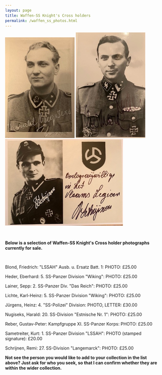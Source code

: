 ```yaml
---
layout: page
title: Waffen-SS Knight's Cross holders
permalink: /waffen_ss_photos.html
---
```


<div id="axisforces">
<p float="left">
<img src="./assets/Nugiseks.jpeg"/>
<img src="./assets/Heder.jpeg"/>
<img src="./assets/Remi Schrijnen.jpg"/>
</p>  
<br />  
<p><b>Below is a selection of Waffen-SS Knight's Cross holder photographs currently for sale.</b></p>
<br />
<p>Blond,	Friedrich: "LSSAH" Ausb. u. Ersatz Batt. 1:	PHOTO:	£25.00
<p>Heder,	Eberhard: 5. SS-Panzer Division "Wiking":	PHOTO:	£25.00
<p>Lainer,	Sepp: 2. SS-Panzer Div. "Das Reich":	PHOTO:	£25.00
<p>Lichte,	Karl-Heinz: 5. SS-Panzer Division "Wiking":	PHOTO:	£25.00
<p>Jürgens,	Heinz: 4. "SS-Polizei" Division:	PHOTO, LETTER:	£30.00
<p>Nugiseks,	Harald: 20. SS-Division "Estnische Nr. 1":	PHOTO:	£25.00
<p>Reber,	Gustav-Peter:	Kampfgruppe XI. SS-Panzer Korps:	PHOTO:	£25.00
<p>Sametreiter,	Kurt:	1. SS-Panzer Division "LSSAH":	PHOTO (stamped signature):	£20.00
<p>Schrijnen,	Remi:	27. SS-Division "Langemarck":	PHOTO: £25.00
<br />
<p><b><centre>Not see the person you would like to add to your collection in the list above? Just ask for who you seek, so that I can confirm whether they are within the wider collection.
